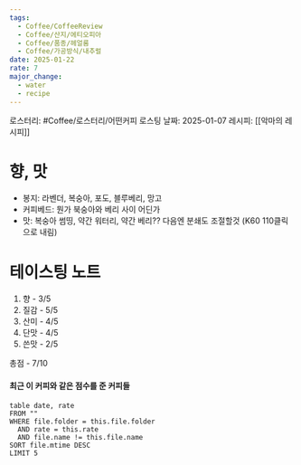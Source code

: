 ```yaml
---
tags:
  - Coffee/CoffeeReview
  - Coffee/산지/에티오피아
  - Coffee/품종/헤얼룸
  - Coffee/가공방식/내추럴
date: 2025-01-22
rate: 7
major_change:
  - water
  - recipe
---
```

로스터리: #Coffee/로스터리/어떤커피
로스팅 날짜: 2025-01-07
레시피: [[악마의 레시피]]
# 향, 맛
- 봉지: 라벤더, 복숭아, 포도, 블루베리, 망고
- 커피베드: 뭔가 북숭아와 베리 사이 어딘가
- 맛: 복숭아 썸띵, 약간 워터리, 약간 베리??
다음엔 분쇄도 조절할것 (K60 110클릭으로 내림)
# 테이스팅 노트
1. 향 - 3/5
2. 질감 - 5/5
3. 산미 - 4/5
4. 단맛 - 4/5
5. 쓴맛 - 2/5

총점 - 7/10

#### 최근 이 커피와 같은 점수를 준 커피들
```dataview
table date, rate
FROM ""
WHERE file.folder = this.file.folder
  AND rate = this.rate
  AND file.name != this.file.name
SORT file.mtime DESC
LIMIT 5
```
